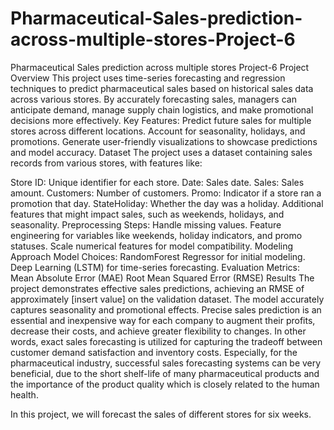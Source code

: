 # Pharmaceutical-Sales-prediction-across-multiple-stores-Project-6
Pharmaceutical Sales prediction  across multiple stores Project-6
Project Overview
This project uses time-series forecasting and regression techniques to predict pharmaceutical sales based on historical sales data across various stores. By accurately forecasting sales, managers can anticipate demand, manage supply chain logistics, and make promotional decisions more effectively.
Key Features:
Predict future sales for multiple stores across different locations.
Account for seasonality, holidays, and promotions.
Generate user-friendly visualizations to showcase predictions and model accuracy.
Dataset
The project uses a dataset containing sales records from various stores, with features like:

Store ID: Unique identifier for each store.
Date: Sales date.
Sales: Sales amount.
Customers: Number of customers.
Promo: Indicator if a store ran a promotion that day.
StateHoliday: Whether the day was a holiday.
Additional features that might impact sales, such as weekends, holidays, and seasonality.
Preprocessing Steps:
Handle missing values.
Feature engineering for variables like weekends, holiday indicators, and promo statuses.
Scale numerical features for model compatibility.
Modeling Approach
Model Choices:
RandomForest Regressor for initial modeling.
Deep Learning (LSTM) for time-series forecasting.
Evaluation Metrics:
Mean Absolute Error (MAE)
Root Mean Squared Error (RMSE)
Results
The project demonstrates effective sales predictions, achieving an RMSE of approximately [insert value] on the validation dataset. The model accurately captures seasonality and promotional effects.
Precise sales prediction is an essential and inexpensive way for each company to augment their profits, decrease their costs, and achieve greater flexibility to changes. In other words, exact sales forecasting is utilized for capturing the tradeoff between customer demand satisfaction and inventory costs. Especially, for the pharmaceutical industry, successful sales forecasting systems can be very beneficial, due to the short shelf-life of many pharmaceutical products and the importance of the product quality which is closely related to the human health.

In this project, we will forecast the sales of different stores for six weeks.
